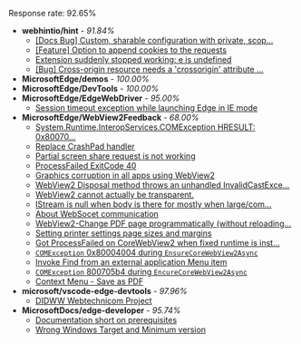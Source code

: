 Response rate: 92.65%

* **webhintio/hint** - _91.84%_
  * [[Docs Bug] Custom, sharable configuration with private, scop...](https://github.com/webhintio/hint/issues/5134)
  * [[Feature] Option to append cookies to the requests](https://github.com/webhintio/hint/issues/5079)
  * [Extension suddenly stopped working: e is undefined](https://github.com/webhintio/hint/issues/5078)
  * [[Bug] Cross-origin resource needs a 'crossorigin' attribute ...](https://github.com/webhintio/hint/issues/5054)
* **MicrosoftEdge/demos** - _100.00%_
* **MicrosoftEdge/DevTools** - _100.00%_
* **MicrosoftEdge/EdgeWebDriver** - _95.00%_
  * [Session timeout exception while launching Edge in IE mode](https://github.com/MicrosoftEdge/EdgeWebDriver/issues/20)
* **MicrosoftEdge/WebView2Feedback** - _68.00%_
  * [System.Runtime.InteropServices.COMException HRESULT: 0x80070...](https://github.com/MicrosoftEdge/WebView2Feedback/issues/2446)
  * [Replace CrashPad handler](https://github.com/MicrosoftEdge/WebView2Feedback/issues/2445)
  * [Partial screen share request is not working](https://github.com/MicrosoftEdge/WebView2Feedback/issues/2441)
  * [ProcessFailed ExitCode 40](https://github.com/MicrosoftEdge/WebView2Feedback/issues/2429)
  * [Graphics corruption in all apps using WebView2](https://github.com/MicrosoftEdge/WebView2Feedback/issues/2421)
  * [WebView2 Disposal method throws an unhandled InvalidCastExce...](https://github.com/MicrosoftEdge/WebView2Feedback/issues/2420)
  * [WebView2 cannot  actually be transparent.](https://github.com/MicrosoftEdge/WebView2Feedback/issues/2419)
  * [IStream is null when body is there for mostly when large/com...](https://github.com/MicrosoftEdge/WebView2Feedback/issues/2417)
  * [About WebSocet communication ](https://github.com/MicrosoftEdge/WebView2Feedback/issues/2413)
  * [WebView2-Change PDF page programmatically (without reloading...](https://github.com/MicrosoftEdge/WebView2Feedback/issues/2409)
  * [Setting printer settings page sizes and margins](https://github.com/MicrosoftEdge/WebView2Feedback/issues/2389)
  * [Got ProcessFailed on CoreWebView2 when fixed runtime is inst...](https://github.com/MicrosoftEdge/WebView2Feedback/issues/2423)
  * [`COMException` 0x80004004 during `EnsureCoreWebView2Async`](https://github.com/MicrosoftEdge/WebView2Feedback/issues/2410)
  * [Invoke Find from an external application Menu item](https://github.com/MicrosoftEdge/WebView2Feedback/issues/2405)
  * [`COMException` 800705b4 during `EncureCoreWebView2Async`](https://github.com/MicrosoftEdge/WebView2Feedback/issues/2400)
  * [Context Menu - Save as PDF](https://github.com/MicrosoftEdge/WebView2Feedback/issues/2393)
* **microsoft/vscode-edge-devtools** - _97.96%_
  * [DIDWW Webtechnicom Project](https://github.com/microsoft/vscode-edge-devtools/issues/1029)
* **MicrosoftDocs/edge-developer** - _95.74%_
  * [Documentation short on prerequisites](https://github.com/MicrosoftDocs/edge-developer/issues/1940)
  * [Wrong Windows Target and Minimum version](https://github.com/MicrosoftDocs/edge-developer/issues/1939)